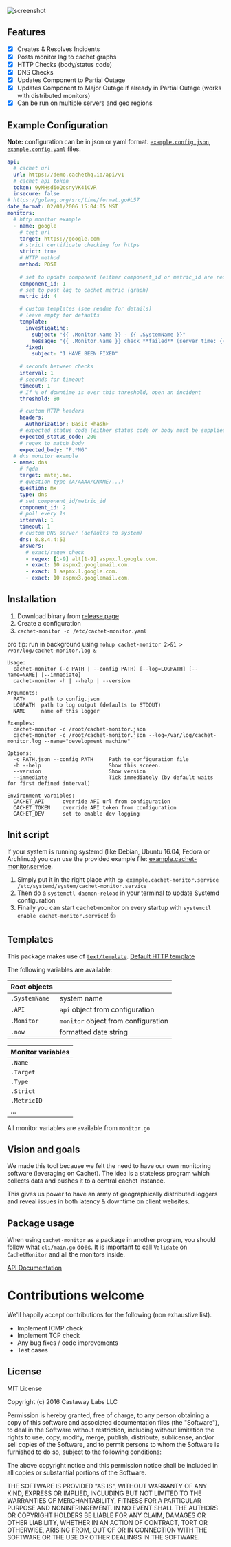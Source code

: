 ![screenshot](https://castawaylabs.github.io/cachet-monitor/screenshot.png)

## Features

- [x] Creates & Resolves Incidents
- [x] Posts monitor lag to cachet graphs
- [x] HTTP Checks (body/status code)
- [x] DNS Checks
- [x] Updates Component to Partial Outage
- [x] Updates Component to Major Outage if already in Partial Outage (works with distributed monitors)
- [x] Can be run on multiple servers and geo regions

## Example Configuration

**Note:** configuration can be in json or yaml format. [`example.config.json`](https://github.com/CastawayLabs/cachet-monitor/blob/master/example.config.json), [`example.config.yaml`](https://github.com/CastawayLabs/cachet-monitor/blob/master/example.config.yml) files.

```yaml
api:
  # cachet url
  url: https://demo.cachethq.io/api/v1
  # cachet api token
  token: 9yMHsdioQosnyVK4iCVR
  insecure: false
# https://golang.org/src/time/format.go#L57
date_format: 02/01/2006 15:04:05 MST
monitors:
  # http monitor example
  - name: google
    # test url
    target: https://google.com
    # strict certificate checking for https
    strict: true
    # HTTP method
    method: POST
    
    # set to update component (either component_id or metric_id are required)
    component_id: 1
    # set to post lag to cachet metric (graph)
    metric_id: 4

    # custom templates (see readme for details)
    # leave empty for defaults
    template:
      investigating:
        subject: "{{ .Monitor.Name }} - {{ .SystemName }}"
        message: "{{ .Monitor.Name }} check **failed** (server time: {{ .now }})\n\n{{ .FailReason }}"
      fixed:
        subject: "I HAVE BEEN FIXED"
    
    # seconds between checks
    interval: 1
    # seconds for timeout
    timeout: 1
    # If % of downtime is over this threshold, open an incident
    threshold: 80

    # custom HTTP headers
    headers:
      Authorization: Basic <hash>
    # expected status code (either status code or body must be supplied)
    expected_status_code: 200
    # regex to match body
    expected_body: "P.*NG"
  # dns monitor example
  - name: dns
    # fqdn
    target: matej.me.
    # question type (A/AAAA/CNAME/...)
    question: mx
    type: dns
    # set component_id/metric_id
    component_id: 2
    # poll every 1s
    interval: 1
    timeout: 1
    # custom DNS server (defaults to system)
    dns: 8.8.4.4:53
    answers:
      # exact/regex check
      - regex: [1-9] alt[1-9].aspmx.l.google.com.
      - exact: 10 aspmx2.googlemail.com.
      - exact: 1 aspmx.l.google.com.
      - exact: 10 aspmx3.googlemail.com.
```

## Installation

1. Download binary from [release page](https://github.com/CastawayLabs/cachet-monitor/releases)
2. Create a configuration
3. `cachet-monitor -c /etc/cachet-monitor.yaml`

pro tip: run in background using `nohup cachet-monitor 2>&1 > /var/log/cachet-monitor.log &`

```
Usage:
  cachet-monitor (-c PATH | --config PATH) [--log=LOGPATH] [--name=NAME] [--immediate]
  cachet-monitor -h | --help | --version

Arguments:
  PATH     path to config.json
  LOGPATH  path to log output (defaults to STDOUT)
  NAME     name of this logger

Examples:
  cachet-monitor -c /root/cachet-monitor.json
  cachet-monitor -c /root/cachet-monitor.json --log=/var/log/cachet-monitor.log --name="development machine"

Options:
  -c PATH.json --config PATH     Path to configuration file
  -h --help                      Show this screen.
  --version                      Show version
  --immediate                    Tick immediately (by default waits for first defined interval)
  
Environment varaibles:
  CACHET_API      override API url from configuration
  CACHET_TOKEN    override API token from configuration
  CACHET_DEV      set to enable dev logging
```

## Init script

If your system is running systemd (like Debian, Ubuntu 16.04, Fedora or Archlinux) you can use the provided example file: [example.cachet-monitor.service](https://github.com/CastawayLabs/cachet-monitor/blob/master/example.cachet-monitor.service).

1. Simply put it in the right place with `cp example.cachet-monitor.service /etc/systemd/system/cachet-monitor.service`
2. Then do a `systemctl daemon-reload` in your terminal to update Systemd configuration
3. Finally you can start cachet-monitor on every startup with `systemctl enable cachet-monitor.service`! 👍

## Templates

This package makes use of [`text/template`](https://godoc.org/text/template). [Default HTTP template](https://github.com/CastawayLabs/cachet-monitor/blob/master/http.go#L14)

The following variables are available:

| Root objects  |                                      |
| ------------- | ------------------------------------ |
| `.SystemName` | system name                          |
| `.API`        | `api` object from configuration      |
| `.Monitor`    | `monitor` object from configuration  |
| `.now`        | formatted date string                |

| Monitor variables  |
| ------------------ |
| `.Name`            |
| `.Target`          |
| `.Type`            |
| `.Strict`          |
| `.MetricID`        |
| ...                |

All monitor variables are available from `monitor.go`

## Vision and goals

We made this tool because we felt the need to have our own monitoring software (leveraging on Cachet).
The idea is a stateless program which collects data and pushes it to a central cachet instance.

This gives us power to have an army of geographically distributed loggers and reveal issues in both latency & downtime on client websites.

## Package usage

When using `cachet-monitor` as a package in another program, you should follow what `cli/main.go` does. It is important to call `Validate` on `CachetMonitor` and all the monitors inside.

[API Documentation](https://godoc.org/github.com/CastawayLabs/cachet-monitor)

# Contributions welcome

We'll happily accept contributions for the following (non exhaustive list).

- Implement ICMP check
- Implement TCP check
- Any bug fixes / code improvements
- Test cases

## License

MIT License

Copyright (c) 2016 Castaway Labs LLC

Permission is hereby granted, free of charge, to any person obtaining a copy
of this software and associated documentation files (the "Software"), to deal
in the Software without restriction, including without limitation the rights
to use, copy, modify, merge, publish, distribute, sublicense, and/or sell
copies of the Software, and to permit persons to whom the Software is
furnished to do so, subject to the following conditions:

The above copyright notice and this permission notice shall be included in all
copies or substantial portions of the Software.

THE SOFTWARE IS PROVIDED "AS IS", WITHOUT WARRANTY OF ANY KIND, EXPRESS OR
IMPLIED, INCLUDING BUT NOT LIMITED TO THE WARRANTIES OF MERCHANTABILITY,
FITNESS FOR A PARTICULAR PURPOSE AND NONINFRINGEMENT. IN NO EVENT SHALL THE
AUTHORS OR COPYRIGHT HOLDERS BE LIABLE FOR ANY CLAIM, DAMAGES OR OTHER
LIABILITY, WHETHER IN AN ACTION OF CONTRACT, TORT OR OTHERWISE, ARISING FROM,
OUT OF OR IN CONNECTION WITH THE SOFTWARE OR THE USE OR OTHER DEALINGS IN THE
SOFTWARE.
